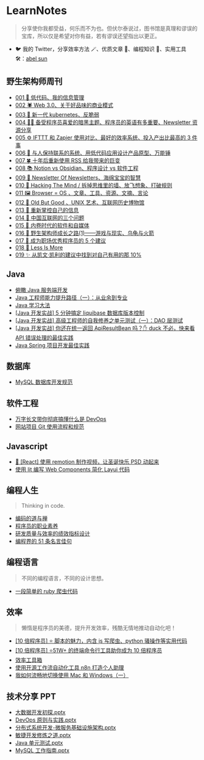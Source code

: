 # LearnNotes

> 分享使你我都受益，何乐而不为也。但伏尔泰说过，图书馆是真理和谬误的宝库，所以仅是希望对你有益，若有谬误还望指出以更正。

- 🐦 我的 Twitter，分享效率方法 🪄、优质文章 📑、编程知识 🎹、实用工具 🛠️：[abel sun](https://twitter.com/sunzhenya)

<!-- ## Hello World

> 打开计算机编程这扇大门。

* [计算机编程：自底向上方法](./world/自底向上方法.md)  -->

## 野生架构师周刊

- [001 🐣 低代码、我的信息管理](./letter/001.md)
- [002 🕷 Web 3.0、关于好品味的商业模式](./letter/002.md)
- [003 🐂 新一代 kubernetes、反脆弱](./letter/003.md)
- [004 🧛‍♂ 备受程序员喜爱的暗黑主题、程序员的英语有多重要、Newsletter 资源分享](./letter/004.md)
- [005 ⚙️ IFTTT 和 Zapier 使用对比、最好的效率系统、投入产出比最高的 3 件事](./letter/005.md)
- [006 📒 与人保持联系的系统、用低代码应用设计产品原型、万能锤](./letter/006.md)
- [007 🍀 十年后重新使用 RSS 给我带来的巨变](./letter/007.md)
- [008 📚 Notion vs Obsidian、程序设计 vs 软件工程](./letter/008.md)
- [009 🌈 Newsletter Of Newsletters、海绵宝宝的智慧](./letter/009.md)
- [010 🚀 Hacking The Mind / 拆掉思维里的墙、放飞想象、打破规则](./letter/010.md)
- [011 🖼 Browser = OS 、文章、工具、资源、文摘、言论](./letter/011.md)
- [012 📸 Old But Good 、UNIX 艺术、互联网历史博物馆](./letter/012.md)
- [013 🔭 重新掌控自己的信息](./letter/013.md)
- [014 🚮 中国互联网的三个问题](./letter/014.md)
- [015 🍻 内卷时代的软件和自媒体](./letter/015.md)
- [016 🐒 野生架构师成长之路(1)——游戏与现实、乌龟与火箭](./letter/016_growup_01.md)
- [017 🏅 成为职场优秀程序员的 5 个建议](./letter/017.md)
- [018 🙊 Less Is More](./letter/018.md)
- [019 ✨ 从凯文·凯利的建议中找到对自己有用的那 10%](./letter/019.md)

## Java

- [俯瞰 Java 服务端开发](./java/1.md)
- [Java 工程师能力提升路径（一）：从业余到专业](./java/part_one_of_java_engineer_path.md)
- [Java 学习大法](./java/java_study_way.md)
- [\[Java 开发实战\] 5 分钟搞定 liquibase 数据库版本控制](./java/liquibase.md)
- [\[Java 开发实战\] 高级工程师的自我修养之单元测试（一）：DAO 层测试](./java/unit_test.md)
- [\[Java 开发实战\] 你还在统一返回 ApiResultBean 吗？✋ duck 不必，快来看 API 错误处理的最佳实践](./java/api_error_handling.md)
- [Java Spring 项目开发最佳实践](./java/spring_best_practice.md)

## 数据库

- [MySQL 数据库开发规范](./db/this_mysql_standard.md)

## 软件工程

- [万字长文带你彻底搞懂什么是 DevOps](./engineering/devops.md)
- [网站项目 Git 使用流程和规范](./engineering/gitflow.md)

## Javascript

- [🎄 [React] 使用 remotion 制作视频，让圣诞快乐 PSD 动起来](./js/remotion.md)
- [使用 lit 编写 Web Components 简化 Layui 代码](./js/lit_layui.md)

## 编程人生

> Thinking in code.

- [编码的道与禅](./thinking/the_coding_of_tao_and_zen.md)
- [程序员的职业素养](./thinking/the_programmer_professional_quality.md)
- [研发质量与效率的绩效指标设计](./thinking/coder_kpi.md)
- [编程界的 51 条名言佳句](./thinking/quotes.md)

<!-- ## 架构 -->

## 编程语言

> 不同的编程语言，不同的设计思想。

- [一段简单的 ruby 爬虫代码](./lang/the_simple_ruby_crawler_code.md)

## 效率

> 懒惰是程序员的美德，提升开发效率，残酷无情地推动自动化吧！

- [\[10 倍程序员\] ⭐ 脚本的魅力，内含 js 写爬虫、python 骚操作等实用代码](./10x/script.md)
- [\[10 倍程序员\] ⭐51W+ 的终端命令行工具助你成为 10 倍程序员](./10x/terminal.md)
- [效率工具箱](./tools/my_efficiency_toolkit.md)
- [使用开源工作流自动化工具 n8n 打造个人助理](./tools/n8n.md)
- [我如何流畅地切换使用 Mac 和 Windows（一）](./tools/mac_win_chapter_1.md)

## 技术分享 PPT

- [大数据开发初探.pptx](https://github.com/lcomplete/TechShare/blob/master/code/ppt/大数据开发初探.pptx)
- [DevOps 原则与实践.pptx](https://github.com/lcomplete/TechShare/blob/master/code/ppt/DevOps%20%E5%8E%9F%E5%88%99%E4%B8%8E%E5%AE%9E%E8%B7%B5.pptx)
- [分布式系统开发-微服务基础设施架构.pptx](https://github.com/lcomplete/TechShare/blob/master/code/java/%E5%88%86%E5%B8%83%E5%BC%8F%E7%B3%BB%E7%BB%9F%E5%BC%80%E5%8F%91-%E5%BE%AE%E6%9C%8D%E5%8A%A1%E5%9F%BA%E7%A1%80%E8%AE%BE%E6%96%BD%E6%9E%B6%E6%9E%84.pptx)
- [敏捷开发修炼之道.pptx](https://github.com/lcomplete/TechShare/blob/master/code/thinking/%E6%95%8F%E6%8D%B7%E5%BC%80%E5%8F%91%E4%BF%AE%E7%82%BC%E4%B9%8B%E9%81%93.pptx)
- [Java 单元测试.pptx](https://github.com/lcomplete/TechShare/blob/master/code/java/java%E5%8D%95%E5%85%83%E6%B5%8B%E8%AF%95.pptx)
- [MySQL 工作指南.pptx](https://github.com/lcomplete/TechShare/blob/master/code/db/MySQL%20%E5%B7%A5%E4%BD%9C%E6%8C%87%E5%8D%97.pptx)

